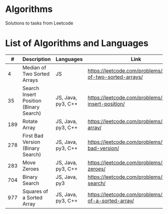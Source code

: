 # Algorithms

Solutions to tasks from Leetcode

# List of Algorithms and Languages

| #   | Description                            | Languages          | Link                                                       |
| --- | -------------------------------------- | ------------------ | ---------------------------------------------------------- |
| 4   | Median of Two Sorted Arrays            | JS                 | https://leetcode.com/problems/median-of-two-sorted-arrays/ |
| 35  | Search Insert Position (Binary Search) | JS, Java, py3, C++ | https://leetcode.com/problems/search-insert-position/      |
| 189 | Rotate Array                           | JS, Java, py3, C++ | https://leetcode.com/problems/rotate-array/                |
| 278 | First Bad Version (Binary Search)      | JS, Java, py3, C++ | https://leetcode.com/problems/first-bad-version/           |
| 283 | Move Zeroes                            | JS, Java, py3, C++ | https://leetcode.com/problems/move-zeroes/                 |
| 704 | Binary Search                          | JS, Java, py3      | https://leetcode.com/problems/binary-search/               |
| 977 | Squares of a Sorted Array              | JS, Java, py3, C++ | https://leetcode.com/problems/squares-of-a-sorted-array/   |
